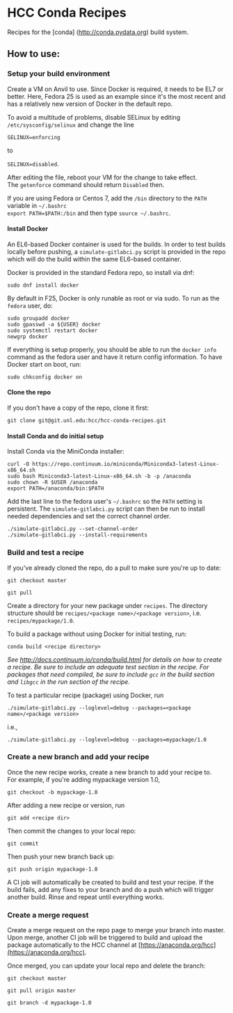 HCC Conda Recipes
=================

Recipes for the [conda] (http://conda.pydata.org) build system.

How to use:
-----------

### Setup your build environment

Create a VM on Anvil to use.  Since Docker is required, it needs to
be EL7 or better.  Here, Fedora 25 is used as an example since it's
the most recent and has a relatively new version of Docker in the
default repo.

To avoid a multitude of problems, disable SELinux by editing 
`/etc/sysconfig/selinux` and change the line

`SELINUX=enforcing`

to

`SELINUX=disabled`.

After editing the file, reboot your VM for the change to take effect.  
The `getenforce` command should return `Disabled` then.

If you are using Fedora or Centos 7, add the `/bin` directory to the `PATH`
variable in `~/.bashrc`   
`export PATH=$PATH:/bin`
and then type `source ~/.bashrc`.

#### Install Docker

An EL6-based Docker container is used for the builds.  In order to
test builds locally before pushing, a `simulate-gitlabci.py` script
is provided in the repo which will do the build within the same
EL6-based container.

Docker is provided in the standard Fedora repo, so install via dnf:

`sudo dnf install docker`

By default in F25, Docker is only runable as root or via sudo.  To run as the
`fedora` user, do:

```
sudo groupadd docker
sudo gpasswd -a ${USER} docker 
sudo systemctl restart docker
newgrp docker
```

If everything is setup properly, you should be able to run the `docker info`
command as the fedora user and have it return config information.  To have
Docker start on boot, run:

`sudo chkconfig docker on`

#### Clone the repo

If you don't have a copy of the repo, clone it first:

`git clone git@git.unl.edu:hcc/hcc-conda-recipes.git`

#### Install Conda and do initial setup

Install Conda via the MiniConda installer:

```
curl -O https://repo.continuum.io/miniconda/Miniconda3-latest-Linux-x86_64.sh
sudo bash Miniconda3-latest-Linux-x86_64.sh -b -p /anaconda
sudo chown -R $USER /anaconda
export PATH=/anaconda/bin:$PATH
```

Add the last line to the fedora user's `~/.bashrc` so the `PATH` setting is 
persistent.  The `simulate-gitlabci.py` script can then be run to install needed 
dependencies and set the correct channel order.

```
./simulate-gitlabci.py --set-channel-order
./simulate-gitlabci.py --install-requirements
```

### Build and test a recipe

If you've already cloned the repo, do a pull to make sure you're up to date:

`git checkout master`

`git pull`

Create a directory for your new package under `recipes`.  The directory
structure should be `recipes/<package name>/<package version>`, i.e.
`recipes/mypackage/1.0`.

To build a package without using Docker for initial testing, run:

`conda build <recipe directory>`

*See http://docs.continuum.io/conda/build.html for details on how to 
create a recipe.  Be sure to include an adequate test section in the recipe.
For packages that need compiled, be sure to include `gcc` in the build section
and `libgcc` in the run section of the recipe.*

To test a particular recipe (package) using Docker, run

`./simulate-gitlabci.py --loglevel=debug --packages=<package name>/<package version>`

i.e.,

`./simulate-gitlabci.py --loglevel=debug --packages=mypackage/1.0`

### Create a new branch and add your recipe

Once the new recipe works, create a new branch to add your recipe to.  
For example, if you're adding mypackage version 1.0,

`git checkout -b mypackage-1.0`

After adding a new recipe or version, run

`git add <recipe dir>`

Then commit the changes to your local repo:

`git commit`

Then push your new branch back up:

`git push origin mypackage-1.0` 

A CI job will automatically be created to build and test your recipe.  If the
build fails, add any fixes to your branch and do a push which will trigger another
build.  Rinse and repeat until everything works.

### Create a merge request

Create a merge request on the repo page to merge your branch into master.  Upon merge,
another CI job will be triggered to build and upload the package automatically to the
HCC channel at [https://anaconda.org/hcc](https://anaconda.org/hcc).

Once merged, you can update your local repo and delete the branch:

`git checkout master`

`git pull origin master`

`git branch -d mypackage-1.0`

